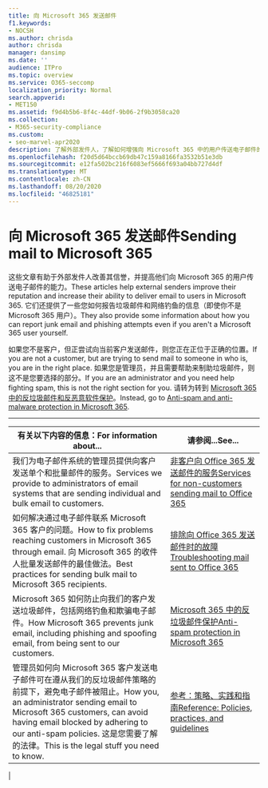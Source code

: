 ```yaml
---
title: 向 Microsoft 365 发送邮件
f1.keywords:
- NOCSH
ms.author: chrisda
author: chrisda
manager: dansimp
ms.date: ''
audience: ITPro
ms.topic: overview
ms.service: O365-seccomp
localization_priority: Normal
search.appverid:
- MET150
ms.assetid: f9d4b5b6-8f4c-44df-9b06-2f9b3058ca20
ms.collection:
- M365-security-compliance
ms.custom:
- seo-marvel-apr2020
description: 了解外部发件人，了解如何增强向 Microsoft 365 中的用户传送电子邮件的能力。 另外，了解如何以 &邮件的邮件报告电子邮件的哈希尝试。
ms.openlocfilehash: f20d5d64bccb69db47c159a8166fa3532b51e3db
ms.sourcegitcommit: e12fa502bc216f6083ef5666f693a04bb727d4df
ms.translationtype: MT
ms.contentlocale: zh-CN
ms.lasthandoff: 08/20/2020
ms.locfileid: "46825181"
---
```

# <a name="sending-mail-to-microsoft-365"></a><span data-ttu-id="03f29-104">向 Microsoft 365 发送邮件</span><span class="sxs-lookup"><span data-stu-id="03f29-104">Sending mail to Microsoft 365</span></span>

<span data-ttu-id="03f29-105">这些文章有助于外部发件人改善其信誉，并提高他们向 Microsoft 365 的用户传送电子邮件的能力。</span><span class="sxs-lookup"><span data-stu-id="03f29-105">These articles help external senders improve their reputation and increase their ability to deliver email to users in Microsoft 365.</span></span> <span data-ttu-id="03f29-106">它们还提供了一些您如何报告垃圾邮件和网络钓鱼的信息（即使你不是 Microsoft 365 用户）。</span><span class="sxs-lookup"><span data-stu-id="03f29-106">They also provide some information about how you can report junk email and phishing attempts even if you aren't a Microsoft 365 user yourself.</span></span>

<span data-ttu-id="03f29-107">如果您不是客户，但正尝试向当前客户发送邮件，则您正在正位于正确的位置。</span><span class="sxs-lookup"><span data-stu-id="03f29-107">If you are not a customer, but are trying to send mail to someone in who is, you are in the right place.</span></span> <span data-ttu-id="03f29-108">如果您是管理员，并且需要帮助来制助垃圾邮件，则这不是您要选择的部分。</span><span class="sxs-lookup"><span data-stu-id="03f29-108">If you are an administrator and you need help fighting spam, this is not the right section for you.</span></span> <span data-ttu-id="03f29-109">请转为转到 [Microsoft 365 中的反垃圾邮件和反恶意软件保护](anti-spam-and-anti-malware-protection.md)。</span><span class="sxs-lookup"><span data-stu-id="03f29-109">Instead, go to [Anti-spam and anti-malware protection in Microsoft 365](anti-spam-and-anti-malware-protection.md).</span></span>

****

|<span data-ttu-id="03f29-110">有关以下内容的信息：</span><span class="sxs-lookup"><span data-stu-id="03f29-110">For information about...</span></span>|<span data-ttu-id="03f29-111">请参阅...</span><span class="sxs-lookup"><span data-stu-id="03f29-111">See...</span></span>|
|---|---|
|<span data-ttu-id="03f29-112">我们为电子邮件系统的管理员提供向客户发送单个和批量邮件的服务。</span><span class="sxs-lookup"><span data-stu-id="03f29-112">Services we provide to administrators of email systems that are sending individual and bulk email to customers.</span></span>|[<span data-ttu-id="03f29-113">非客户向 Office 365 发送邮件的服务</span><span class="sxs-lookup"><span data-stu-id="03f29-113">Services for non-customers sending mail to Office 365</span></span>](services-for-non-customers.md)|
|<span data-ttu-id="03f29-114">如何解决通过电子邮件联系 Microsoft 365 客户的问题。</span><span class="sxs-lookup"><span data-stu-id="03f29-114">How to fix problems reaching customers in Microsoft 365 through email.</span></span> <span data-ttu-id="03f29-115">向 Microsoft 365 的收件人批量发送邮件的最佳做法。</span><span class="sxs-lookup"><span data-stu-id="03f29-115">Best practices for sending bulk mail to Microsoft 365 recipients.</span></span>|[<span data-ttu-id="03f29-116">排除向 Office 365 发送邮件时的故障</span><span class="sxs-lookup"><span data-stu-id="03f29-116">Troubleshooting mail sent to Office 365</span></span>](troubleshooting-mail-sent-to-office-365.md)|
|<span data-ttu-id="03f29-117">Microsoft 365 如何防止向我们的客户发送垃圾邮件，包括网络钓鱼和欺骗电子邮件。</span><span class="sxs-lookup"><span data-stu-id="03f29-117">How Microsoft 365 prevents junk email, including phishing and spoofing email, from being sent to our customers.</span></span>|[<span data-ttu-id="03f29-118">Microsoft 365 中的反垃圾邮件保护</span><span class="sxs-lookup"><span data-stu-id="03f29-118">Anti-spam protection in Microsoft 365</span></span>](anti-spam-protection.md)|
|<span data-ttu-id="03f29-119">管理员如何向 Microsoft 365 客户发送电子邮件可在遵从我们的反垃圾邮件策略的前提下，避免电子邮件被阻止。</span><span class="sxs-lookup"><span data-stu-id="03f29-119">How you, an administrator sending email to Microsoft 365 customers, can avoid having email blocked by adhering to our anti-spam policies.</span></span> <span data-ttu-id="03f29-120">这是您需要了解的法律。</span><span class="sxs-lookup"><span data-stu-id="03f29-120">This is the legal stuff you need to know.</span></span>|[<span data-ttu-id="03f29-121">参考：策略、实践和指南</span><span class="sxs-lookup"><span data-stu-id="03f29-121">Reference: Policies, practices, and guidelines</span></span>](reference-policies-practices-and-guidelines.md)|
|
